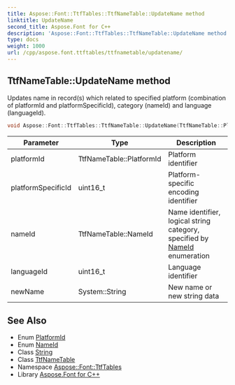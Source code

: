 ```yaml
---
title: Aspose::Font::TtfTables::TtfNameTable::UpdateName method
linktitle: UpdateName
second_title: Aspose.Font for C++
description: 'Aspose::Font::TtfTables::TtfNameTable::UpdateName method. Updates name in record(s) which related to specified platform (combination of platformId and platformSpecificId), category (nameId) and language (languageId) in C++.'
type: docs
weight: 1000
url: /cpp/aspose.font.ttftables/ttfnametable/updatename/
---
```

## TtfNameTable::UpdateName method


Updates name in record(s) which related to specified platform (combination of platformId and platformSpecificId), category (nameId) and language (languageId).

```cpp
void Aspose::Font::TtfTables::TtfNameTable::UpdateName(TtfNameTable::PlatformId platformId, uint16_t platformSpecificId, TtfNameTable::NameId nameId, uint16_t languageId, System::String newName)
```


| Parameter | Type | Description |
| --- | --- | --- |
| platformId | TtfNameTable::PlatformId | Platform identifier |
| platformSpecificId | uint16_t | Platform-specific encoding identifier |
| nameId | TtfNameTable::NameId | Name identifier, logical string category, specified by [NameId](../nameid/) enumeration |
| languageId | uint16_t | Language identifier |
| newName | System::String | New name or new string data |

## See Also

* Enum [PlatformId](../platformid/)
* Enum [NameId](../nameid/)
* Class [String](../../../system/string/)
* Class [TtfNameTable](../)
* Namespace [Aspose::Font::TtfTables](../../)
* Library [Aspose.Font for C++](../../../)
